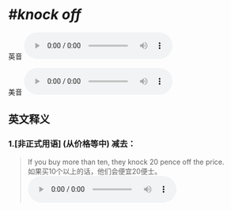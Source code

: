 # ***\#knock off*** 
英音
<audio src="./media/knock off1_AAC.aac" controls="controls"></audio>

美音
<audio src="./media/knock off2_AAC.aac" controls="controls"></audio>



  

英文释义
---
### 1.**[非正式用语] (从价格等中) 减去：**  

 > If you buy more than ten, they knock 20 pence off the price.   
 > 如果买10个以上的话，他们会便宜20便士。    
<audio src="./media/knock-9.aac" controls="controls"></audio>


